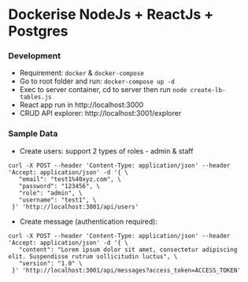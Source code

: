 # Dockerise NodeJs + ReactJs + Postgres

### Development

- Requirement: `docker` & `docker-compose`
- Go to root folder and run: `docker-compose up -d`
- Exec to server container, cd to server then run `node create-lb-tables.js`
- React app run in http://localhost:3000
- CRUD API explorer: http://localhost:3001/explorer

### Sample Data

- Create users: support 2 types of roles - admin & staff

```
curl -X POST --header 'Content-Type: application/json' --header 'Accept: application/json' -d '{ \ 
   "email": "test1%40xyz.com", \ 
   "password": "123456", \ 
   "role": "admin", \ 
   "username": "test1", \ 
 }' 'http://localhost:3001/api/users'
 ```

 - Create message (authentication required):

```
curl -X POST --header 'Content-Type: application/json' --header 'Accept: application/json' -d '{ \ 
   "content": "Lorem ipsum dolor sit amet, consectetur adipiscing elit. Suspendisse rutrum sollicitudin luctus", \ 
   "version": "1.0" \ 
 }' 'http://localhost:3001/api/messages?access_token=ACCESS_TOKEN'
 ```
